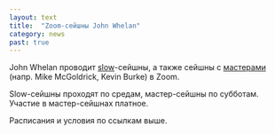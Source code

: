 ```yaml
---
layout: text
title:  "Zoom-сейшны John Whelan"
category: news
past: true
---
```


John Whelan проводит [slow](http://johnwhelanmusic.com/slow-session/)-сейшны,
а также сейшны с [мастерами](http://johnwhelanmusic.com/master-sessions/) (напр. Mike McGoldrick, Kevin Burke) в Zoom.

Slow-сейшны проходят по средам, мастер-сейшны по субботам. Участие в мастер-сейшнах платное.

Расписания и условия по ссылкам выше.
